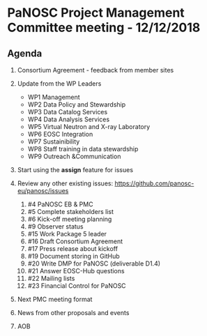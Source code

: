 PaNOSC Project Management Committee meeting - 12/12/2018
========================================================

Agenda
------

1. Consortium Agreement - feedback from member sites

2. Update from the WP Leaders
	*    WP1 Management
	*    WP2 Data Policy and Stewardship
	*    WP3 Data Catalog Services
	*    WP4 Data Analysis Services
	*    WP5 Virtual Neutron and X-ray Laboratory
	*    WP6 EOSC Integration
	*    WP7 Sustainibility
	*    WP8 Staff training in data stewardship
	*    WP9 Outreach &Communication

3. Start using the **assign** feature for issues

4. Review any other existing issues: https://github.com/panosc-eu/panosc/issues
	1.   #4 PaNOSC EB & PMC
	2.   #5 Complete stakeholders list
	3.   #6 Kick-off meeting planning
	4.   #9 Observer status
	5.  #15 Work Package 5 leader
	6.  #16 Draft Consortium Agreement
	7.  #17 Press release about kickoff
	8.  #19 Document storing in GitHub
	9.  #20 Write DMP for PaNOSC (deliverable D1.4)
	10. #21 Answer EOSC-Hub questions
	11. #22 Mailing lists
	12. #23 Financial Control for PaNOSC
	
5. Next PMC meeting format

7. News from other proposals and events

8. AOB
